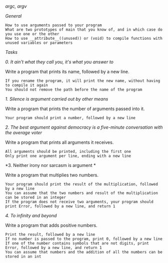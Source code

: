 *argc, argv*

*General*

    How to use arguments passed to your program
    What are two prototypes of main that you know of, and in which case do you use one or the other
    How to use __attribute__((unused)) or (void) to compile functions with unused variables or parameters

*Tasks*

*0. It ain't what they call you, it's what you answer to*

Write a program that prints its name, followed by a new line.

    If you rename the program, it will print the new name, without having to compile it again
    You should not remove the path before the name of the program


*1. Silence is argument carried out by other means*

Write a program that prints the number of arguments passed into it.

    Your program should print a number, followed by a new line


*2. The best argument against democracy is a five-minute conversation with the average voter*

Write a program that prints all arguments it receives.

    All arguments should be printed, including the first one
    Only print one argument per line, ending with a new line

*3. Neither irony nor sarcasm is argument *

Write a program that multiplies two numbers.

    Your program should print the result of the multiplication, followed by a new line
    You can assume that the two numbers and result of the multiplication can be stored in an integer
    If the program does not receive two arguments, your program should print Error, followed by a new line, and return 1


*4. To infinity and beyond*

Write a program that adds positive numbers.

    Print the result, followed by a new line
    If no number is passed to the program, print 0, followed by a new line
    If one of the number contains symbols that are not digits, print Error, followed by a new line, and return 1
    You can assume that numbers and the addition of all the numbers can be stored in an int
